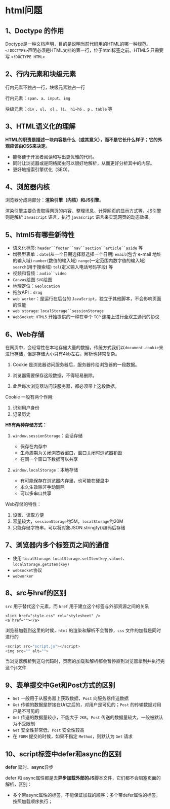 # html问题

## 1、Doctype 的作用

Doctype是一种文档声明，目的是说明当前代码用的HTML的哪一种规范。`<!DOCTYPE>`声明必须是HTML文档的第一行，位于html标签之前。HTML5 只需要写 `<!DOCTYPE HTML>`

## 2、行内元素和块级元素

行内元素不独占一行，块级元素独占一行

行内元素：`span`、`a`、`input`、`img`

块级元素：`div` 、`ul`、 `ol` 、`li`、 `h1~h6` 、`p` 、`table` 等

## 3、HTML语义化的理解

**HTML的职责是描述一块内容是什么（或其意义），而不是它长什么样子；它的外观应该由CSS来决定。**

- 能够便于开发者阅读和写出更优雅的代码。
- 同时让浏览器或是网络爬虫可以很好地解析，从而更好分析其中的内容。
- 更好地搜索引擎优化（SEO)。

## 4、浏览器内核

浏览器分成两部分：**渲染引擎（内核）和JS引擎**。

渲染引擎主要负责取得网页的内容、整理讯息、计算网页的显示方式等，JS引擎则是解析 `Javascript` 语言，执行 `javascript` 语言来实现网页的动态效果。

## 5、html5有哪些新特性

- 语义化标签: `header``footer``nav``section``article``aside` 等
- 增强型表单：`date`(从一个日期选择器选择一个日期) `email`(包含 e-mail 地址的输入域) `number`(数值的输入域) `range`(一定范围内数字值的输入域) `search`(用于搜索域) `tel`(定义输入电话号码字段) 等
- 视频和音频：`audio``video`
- `Canvas`绘图 `SVG`绘图
- 地理定位：`Geolocation`
- 拖放API：`drag`
- `web worker`：是运行在后台的 `JavaScript`，独立于其他脚本，不会影响页面的性能
- `web storage`: `localStorage``sessionStorage`
- `WebSocket`: `HTML5` 开始提供的一种在单个 `TCP` 连接上进行全双工通讯的协议

## 6、Web存储

 在网页中，会经常性在本地存储大量的数据，传统方式我们以`document.cookie`来进行存储，但是存储大小只有4kb左右，解析也非常复杂。

1. Cookie 是浏览器访问服务器后，服务器传给浏览器的一段数据。

2. 浏览器需要保存这段数据，不得轻易删除。

3. 此后每次浏览器访问该服务器，都必须带上这段数据。

Cookie 一般有两个作用:

1. 识别用户身份
2. 记录历史

**H5有两种存储方式：**

1. `window.sessionStorage`：会话存储
   - 保存在内存中
   - 生命周期为关闭浏览器窗口，窗口关闭时浏览器销毁
   - 在同一个窗口下数据可以共享

2. `window.localStorage`：本地存储
   - 有可能保存在浏览器内存里，也可能在硬盘中
   - 永久生效除非手动删除
   - 可以多串口共享

Web存储的特性：

1. 设置、读取方便
2. 容量较大，`sessionStorage`约5M，`localStorage`约20M
3. 只能存储字符串，可以将对象JSON.stringfy()编码后存储

## 7、浏览器内多个标签页之间的通信

- 使用 `localStorage`: `localStorage.setItem(key,value)`、`localStorage.getItem(key)`
- `websocket`协议
- `webworker`

## 8、src与href的区别

`src` 用于替代这个元素，而 `href` 用于建立这个标签与外部资源之间的关系

```
<link href="style.css" rel="stylesheet" />
<a href=""></a>

```

浏览器加载到这里的时候，`html` 的渲染和解析不会暂停，`css` 文件的加载是同时进行的

```js
<script src="script.js"></script>
<img src="" alt="">
```

当浏览器解析到这句代码时，页面的加载和解析都会暂停直到浏览器拿到并执行完这个js文件

## 9、表单提交中Get和Post方式的区别

- `Get` 一般用于从服务器上获取数据，`Post` 向服务器传送数据
- `Get` 传输的数据是拼接在Url之后的，对用户是可见的；`Post` 的传输数据对用户是不可见的
- `Get` 传送的数据量较小，不能大于 `2KB`。`Post` 传送的数据量较大，一般被默认为不受限制
- `Get` 安全性非常低，`Post` 安全性较高
- 在 `FORM` 提交的时候，如果不指定 `Method`，则默认为 `Get` 请求

## 10、script标签中defer和async的区别

**defer** 延时、**async**异步

defer 和 async属性都是去**异步加载外部的JS**脚本文件，它们都不会阻塞页面的解析，区别：

- 多个带async属性的标签，不能保证加载的顺序；多个带defer属性的标签，按照加载顺序执行；

